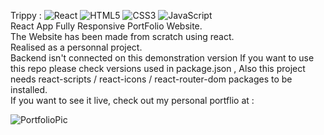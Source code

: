 Trippy : ![React](https://img.shields.io/badge/react-%2320232a.svg?style=for-the-badge&logo=react&logoColor=%2361DAFB) ![HTML5](https://img.shields.io/badge/html5-%23E34F26.svg?style=for-the-badge&logo=html5&logoColor=white) ![CSS3](https://img.shields.io/badge/css3-%231572B6.svg?style=for-the-badge&logo=css3&logoColor=white) ![JavaScript](https://img.shields.io/badge/javascript-%23323330.svg?style=for-the-badge&logo=javascript&logoColor=%23F7DF1E)  
React App Fully Responsive PortFolio Website.  
The Website has been made from scratch using react.  
Realised as a personnal project.  
Backend isn't connected on this demonstration version If you want to use this repo please check versions used in package.json , Also this project needs react-scripts / react-icons / react-router-dom packages to be installed.  
If you want to see it live, check out my personal portflio at :  
  
    
      
![PortfolioPic](https://user-images.githubusercontent.com/71343777/199234213-959f871d-1c0b-4556-8f19-64360237b918.png)
